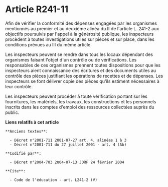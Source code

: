 # Article R241-11

Afin de vérifier la conformité des dépenses engagées par les organismes mentionnés au premier et au deuxième alinéa du II de
l'article L. 241-2 aux objectifs poursuivis par l'appel à la générosité publique, les inspecteurs procèdent à toutes
investigations utiles sur pièces et sur place, dans les conditions prévues au III du même article. 

Les inspecteurs peuvent se rendre dans tous les locaux dépendant des organismes faisant l'objet d'un contrôle ou de
vérifications. Les responsables de ces organismes prennent toutes dispositions pour que les inspecteurs aient connaissance
des écritures et des documents utiles au contrôle des pièces justifiant les opérations de recettes et de dépenses. Les
inspecteurs se font délivrer copie des pièces qu'ils estiment nécessaires à leur contrôle. 

Les inspecteurs peuvent procéder à toute vérification portant sur les fournitures, les matériels, les travaux, les
constructions et les personnels inscrits dans les comptes d'emploi des ressources collectées auprès du public.

**Liens relatifs à cet article**

	**Anciens textes**:

	  - Décret n°2001-711 2001-07-27 art. 4, alinéas 1 à 3
	  - Décret n°2001-711 du 27 juillet 2001 - art. 4 (Ab)

	**Codifié par**:

	  - Décret n°2004-703 2004-07-13 JORF 24 février 2004

	**Cite**:

	  - Code de l'éducation - art. L241-2 (V)
